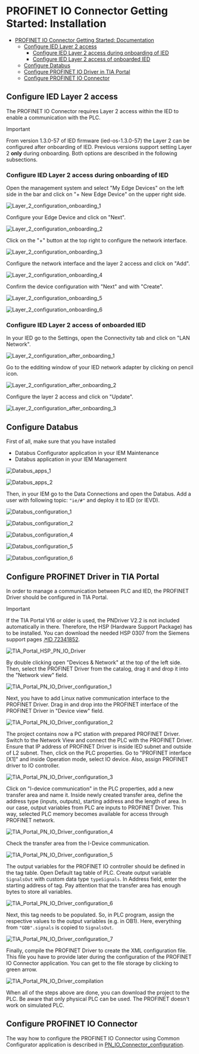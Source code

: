 # PROFINET IO Connector Getting Started: Installation

- [PROFINET IO Connector Getting Started: Documentation](#profinet-io-connector-getting-started-documentation)
  - [Configure IED Layer 2 access](#configure-ied-layer-2-access)
    - [Configure IED Layer 2 access during onboarding of IED](#configure-ied-layer-2-access-during-onboarding-of-IED)
    - [Configure IED Layer 2 access of onboarded IED](#configure-ied-layer-2-access-of-onboarded-IED)
  - [Configure Databus](#configure-databus)
  - [Configure PROFINET IO Driver in TIA Portal](#configure-profinet-driver-in-tia-portal)
  - [Configure PROFINET IO Connector](#configure-profinet-io-connector)

## Configure IED Layer 2 access

The PROFINET IO Connector requires Layer 2 access within the IED to enable a communication with the PLC.

> [!IMPORTANT]  
> From version 1.3.0-57 of IED firmware (ied-os-1.3.0-57) the Layer 2 can be configured after onboarding of IED. Previous versions support setting Layer 2  **only** during onboarding. Both options are described in the following subsections.

### Configure IED Layer 2 access during onboarding of IED

Open the management system and select "My Edge Devices" on the left side in the bar and click on "+ New Edge Device" on the upper right side.

![Layer_2_configuration_onboarding_1](graphics/Layer_2_configuration_onboarding_1.png)

Configure your Edge Device and click on "Next".

![Layer_2_configuration_onboarding_2](graphics/Layer_2_configuration_onboarding_2.png)

Click on the "+" button at the top right to configure the network interface.

![Layer_2_configuration_onboarding_3](graphics/Layer_2_configuration_onboarding_3.png)

Configure the network interface and the layer 2 access and click on "Add".

![Layer_2_configuration_onboarding_4](graphics/Layer_2_configuration_onboarding_4.png)

Confirm the device configuration with "Next" and with "Create".

![Layer_2_configuration_onboarding_5](graphics/Layer_2_configuration_onboarding_5.png)

![Layer_2_configuration_onboarding_6](graphics/Layer_2_configuration_onboarding_6.png)

### Configure IED Layer 2 access of onboarded IED

In your IED go to the Settings, open the Connectivity tab and click on "LAN Network".

![Layer_2_configuration_after_onboarding_1](graphics/Layer_2_configuration_after_onboarding_1.png)

Go to the edditing window of your IED network adapter by clicking on pencil icon.

![Layer_2_configuration_after_onboarding_2](graphics/Layer_2_configuration_after_onboarding_2.png)

Configure the layer 2 access and click on "Update".

![Layer_2_configuration_after_onboarding_3](graphics/Layer_2_configuration_after_onboarding_3.png)

## Configure Databus

First of all, make sure that you have installed
- Databus Configurator application in your IEM Maintenance
- Databus application in your IEM Management

![Databus_apps_1](graphics/Databus_apps_1.png)

![Databus_apps_2](graphics/Databus_apps_2.png)

Then, in your IEM go to the Data Connections and open the Databus. Add a user with following topic: `"ie/#"` and deploy it to IED (or IEVD).

![Databus_configuration_1](graphics/Databus_configuration_1.png)

![Databus_configuration_2](graphics/Databus_configuration_2.png)

![Databus_configuration_4](graphics/Databus_configuration_4.png)

![Databus_configuration_5](graphics/Databus_configuration_5.png)

![Databus_configuration_6](graphics/Databus_configuration_6.png)

## Configure PROFINET Driver in TIA Portal

In order to manage a communication between PLC and IED, the PROFINET Driver should be configured in TIA Portal.

> [!IMPORTANT]  
> If the TIA Portal V16 or older is used, the PNDriver V2.2 is not included automatically in there. Therefore, the HSP (Hardware Support Package) has to be installed. You can download the needed HSP 0307 from the Siemens support pages [↗ID 72341852](https://support.industry.siemens.com/cs/ww/en/view/72341852).

![TIA_Portal_HSP_PN_IO_Driver](graphics/TIA_Portal_HSP_PN_IO_Driver.png)

By double clicking open "Devices & Network" at the top of the left side. Then, select the PROFINET Driver from the catalog, drag it and drop it into the "Network view" field.

![TIA_Portal_PN_IO_Driver_configuration_1](graphics/TIA_Portal_PN_IO_Driver_configuration_1.png)

Next, you have to add Linux native communication interface to the PROFINET Driver. Drag in and drop into the PROFINET interface of the PROFINET Driver in "Device view" field.

![TIA_Portal_PN_IO_Driver_configuration_2](graphics/TIA_Portal_PN_IO_Driver_configuration_2.png)

The project contains now a PC station with prepared PROFINET Driver. Switch to the Network View and connect the PLC with the PROFINET Driver. Ensure that IP address of PROFINET Driver is inside IED subnet and outside of L2 subnet. Then, click on the PLC properties. Go to "PROFINET interface [X1]" and inside Operation mode, select IO device. Also, assign PROFINET driver to IO controller.

![TIA_Portal_PN_IO_Driver_configuration_3](graphics/TIA_Portal_PN_IO_Driver_configuration_3.png)

Click on "I-device communication" in the PLC properties, add a new transfer area and name it. Inside newly created transfer area, define the address type (inputs, outputs), starting address and the length of area. In our case, output variables from PLC are inputs to PROFINET Driver. This way, selected PLC memory becomes available for access through PROFINET network.

![TIA_Portal_PN_IO_Driver_configuration_4](graphics/TIA_Portal_PN_IO_Driver_configuration_4.png)

Check the transfer area from the I-Device communication.

![TIA_Portal_PN_IO_Driver_configuration_5](graphics/TIA_Portal_PN_IO_Driver_configuration_5.png)

The output variables for the PROFINET IO controller should be defined in the tag table. Open Default tag table of PLC. Create output variable `SignalsOut` with custom data type `typeSignals`. In Address field, enter the starting address of tag. Pay attention that the transfer area has enough bytes to store all variables.

![TIA_Portal_PN_IO_Driver_configuration_6](graphics/TIA_Portal_PN_IO_Driver_configuration_6.png)

Next, this tag needs to be populated. So, in PLC program, assign the respective values to the output variables (e.g. in OB1). Here, everything from `"GDB".signals` is copied to `SignalsOut`.

![TIA_Portal_PN_IO_Driver_configuration_7](graphics/TIA_Portal_PN_IO_Driver_configuration_7.png)

Finally, compile the PROFINET Driver to create the XML configuration file. This file you have to provide later during the configuration of the PROFINET IO Connector application. You can get to the file storage by clicking to green arrow.

![TIA_Portal_PN_IO_Driver_compilation](graphics/TIA_Portal_PN_IO_Driver_compilation.png)

When all of the steps above are done, you can download the project to the PLC. Be aware that only physical PLC can be used. The PROFINET doesn't work on simulated PLC.

## Configure PROFINET IO Connector

The way how to configure the PROFINET IO Connector using Common Configurator application is described in [PN_IO_Connector_configuration](PROFINET_IO_Connector_configuration.md).
